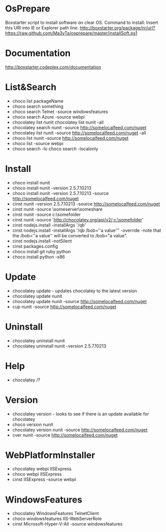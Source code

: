 OsPrepare
=========

Boxstarter script to install software on clear OS.
Command to install:
Insert this URI into IE or Explorer path line.
http://boxstarter.org/package/nr/url?https://raw.github.com/Ma3yTa/osprepare/master/installSoft.ps1

Documentation
=========

http://boxstarter.codeplex.com/documentation

List&Search
=========
- choco list packageName
- choco search something
- choco search Telnet -source windowsfeatures
- choco search Azure -source webpi
- chocolatey list nunit chocolatey list nunit -all
- chocolatey search nunit -source http://somelocalfeed.com/nuget
- chocolatey list nunit -source http://somelocalfeed.com/nuget -all
- choco list nunit -source http://somelocalfeed.com/nuget
- choco list -source webpi
- choco search -lo choco search -localonly

Install
=========
- choco install nunit
- choco install nunit -version 2.5.7.10213
- choco install nunit -version 2.5.7.10213 -source http://somelocalfeed.com/nuget
- cinst nunit -version 2.5.7.10213 -source http://somelocalfeed.com/nuget
- cinst nunit -source \\someserver\someshare
- cinst nunit -source c:\somefolder
- cinst nunit -source 'http://chocolatey.org/api/v2/;c:\somefolder'
- cinst nodejs.install -installArgs '/qb'
- cinst nodejs.install -installArgs '/qb /bob=''a value''' -override -note that the /bob=''a value'' will be converted to /bob="a value".
- cinst nodejs.install -notSilent
- cinst packages.config
- choco install git ruby python
- choco install python -x86

Update
=========
- chocolatey update - updates chocolatey to the latest version
- chocolatey update nunit
- chocolatey update nunit -source http://somelocalfeed.com/nuget
- cup nunit -source http://somelocalfeed.com/nuget

Uninstall
=========
- chocolatey uninstall nunit
- chocolatey uninstall nunit -version 2.5.7.10213

Help
=========
- chocolatey /?

Version
=========
- chocolatey version - looks to see if there is an update available for chocolatey
- choco version nunit
- chocolatey version nunit -source http://somelocalfeed.com/nuget
- cver nunit -source http://somelocalfeed.com/nuget

WebPlatformInstaller
=========
- chocolatey webpi IISExpress
- choco webpi IISExpress
- cinst IISExpress -source webpi

WindowsFeatures
=========
- chocolatey WindowsFeatures TelnetClient
- choco windowsfeatures IIS-WebServerRole
- cinst Microsoft-Hyper-V-All -source windowsfeatures

